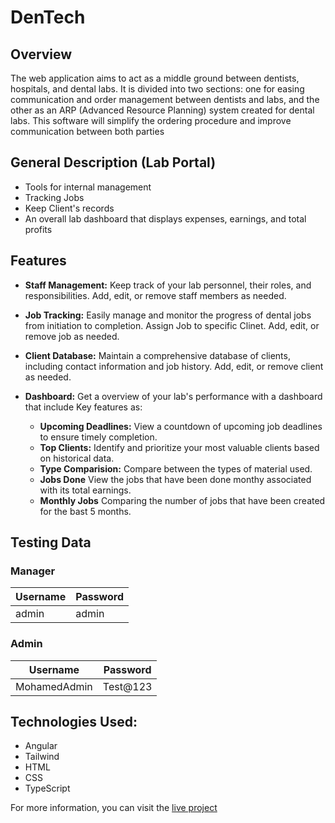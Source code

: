 # DenTech

## Overview

The web application aims to act as a middle ground between dentists, hospitals, and dental labs. It is divided into two sections: one for easing communication and order management between dentists and labs, and the other as an ARP (Advanced Resource Planning) system created for dental labs. This software will simplify the ordering procedure and improve communication between both parties

## General Description (Lab Portal)
- Tools for internal management
- Tracking Jobs
- Keep Client's records
- An overall lab dashboard that displays expenses, earnings, and total profits

## Features

- **Staff Management:** Keep track of your lab personnel, their roles, and responsibilities. Add, edit, or remove staff members as needed.

- **Job Tracking:** Easily manage and monitor the progress of dental jobs from initiation to completion. Assign Job to specific Clinet. Add, edit, or remove job as needed.

- **Client Database:** Maintain a comprehensive database of clients, including contact information and job history. Add, edit, or remove client as needed.

- **Dashboard:** Get a overview of your lab's performance with a dashboard that include Key features as:
  - **Upcoming Deadlines:** View a countdown of upcoming job deadlines to ensure timely completion.
  - **Top Clients:** Identify and prioritize your most valuable clients based on historical data.
  - **Type Comparision:** Compare between the types of material used.
  - **Jobs Done** View the jobs that have been done monthy associated with its total earnings.
  - **Monthly Jobs** Comparing the number of jobs that have been created for the bast 5 months.

## Testing Data

### Manager

| Username | Password |
|----------|----------|
| admin    | admin    |

### Admin

| Username    | Password |
|-------------|----------|
| MohamedAdmin| Test@123  |
 

## Technologies Used:
- Angular
- Tailwind
- HTML
- CSS
- TypeScript

For more information, you can visit the [live project](https://dentech-seven.vercel.app/)
